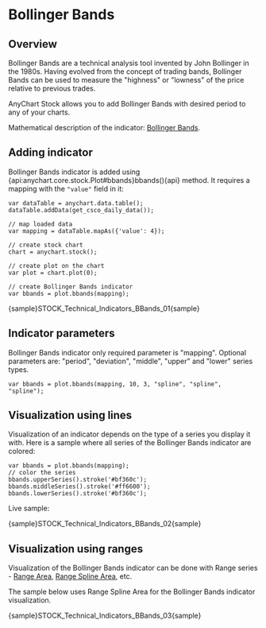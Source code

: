 # Bollinger Bands

## Overview

Bollinger Bands are a technical analysis tool invented by John Bollinger in the 1980s. Having evolved from the concept of trading bands, Bollinger Bands can be used to measure the "highness" or "lowness" of the price relative to previous trades.

AnyChart Stock allows you to add Bollinger Bands with desired period to any of your charts.

Mathematical description of the indicator: [Bollinger Bands](Mathematical_Description#bollinger_bands).

## Adding indicator

Bollinger Bands indicator is added using {api:anychart.core.stock.Plot#bbands}bbands(){api} method. It requires a mapping with the `"value"` field in it:

```
var dataTable = anychart.data.table();
dataTable.addData(get_csco_daily_data());

// map loaded data
var mapping = dataTable.mapAs({'value': 4});

// create stock chart
chart = anychart.stock();

// create plot on the chart
var plot = chart.plot(0);

// create Bollinger Bands indicator
var bbands = plot.bbands(mapping);
```

{sample}STOCK\_Technical\_Indicators\_BBands\_01{sample}

## Indicator parameters

Bollinger Bands indicator only required parameter is "mapping". Optional parameters are: "period", "deviation", "middle", "upper" and "lower" series types.

```
var bbands = plot.bbands(mapping, 10, 3, "spline", "spline", "spline");
```

## Visualization using lines

Visualization of an indicator depends on the type of a series you display it with. Here is a sample where all series of the Bollinger Bands indicator are colored:

```
var bbands = plot.bbands(mapping);
// color the series
bbands.upperSeries().stroke('#bf360c');
bbands.middleSeries().stroke('#ff6600');
bbands.lowerSeries().stroke('#bf360c');
```

Live sample:

{sample}STOCK\_Technical\_Indicators\_BBands\_02{sample}

## Visualization using ranges

Visualization of the Bollinger Bands indicator can be done with Range series - [Range Area](../Series/Range_Area), [Range Spline Area](../Series/Range_Spline_Area), etc. 

The sample below uses Range Spline Area for the Bollinger Bands indicator visualization.

{sample}STOCK\_Technical\_Indicators\_BBands\_03{sample}